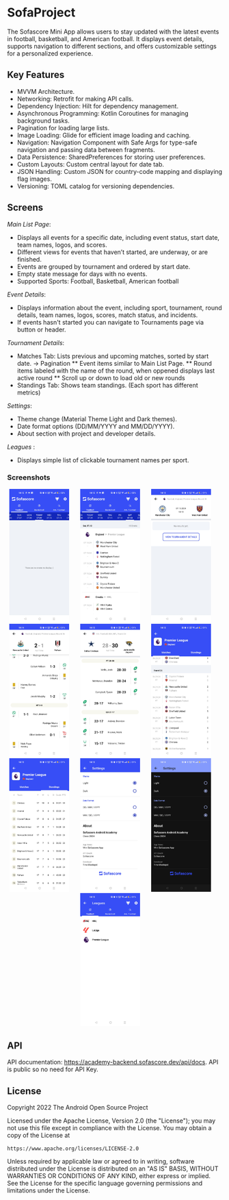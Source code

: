 # SofaProject
The Sofascore Mini App allows users to stay updated with the latest events in football, basketball, and American football. It displays event details, supports navigation to different sections, and offers customizable settings for a personalized experience.

## Key Features
* MVVM Architecture.
* Networking: Retrofit for making API calls.
* Dependency Injection: Hilt for dependency management.
* Asynchronous Programming: Kotlin Coroutines for managing background tasks.
* Pagination for loading large lists.
* Image Loading: Glide for efficient image loading and caching.
* Navigation: Navigation Component with Safe Args for type-safe navigation and passing data between fragments.
* Data Persistence: SharedPreferences for storing user preferences.
* Custom Layouts: Custom central layout for date tab.
* JSON Handling: Custom JSON for country-code mapping and displaying flag images.
* Versioning: TOML catalog for versioning dependencies.

## Screens
_Main List Page_: 
* Displays all events for a specific date, including event status, start date, team names, logos, and scores.
* Different views for events that haven’t started, are underway, or are finished.
* Events are grouped by tournament and ordered by start date.
* Empty state message for days with no events.
* Supported Sports: Football, Basketball, American football

_Event Details_:
* Displays information about the event, including sport, tournament, round details, team names, logos, scores, match status, and incidents.
* If events hasn't started you can navigate to Tournaments page via button or header.

_Tournament Details_:
* Matches Tab: Lists previous and upcoming matches, sorted by start date. -> Pagination
** Event items similar to Main List Page.
** Round items labeled with the name of the round, when oppened displays last active round
** Scroll up or down to load old or new rounds
* Standings Tab: Shows team standings. (Each sport has different metrics)

_Settings_:
* Theme change (Material Theme Light and Dark themes).
* Date format options (DD/MM/YYYY and MM/DD/YYYY).
* About section with project and developer details.

_Leagues_ :
* Displays simple list of clickable tournament names per sport.

### Screenshots
<div align="center">
    <img src="SofascoreMini/screenshots/Screenshot_empty_main_list.jpg?raw=true" width="140px"</img> 
    <img height="0" width="18px">
    <img src="SofascoreMini/screenshots/Screenshot_main_list_page.jpg?raw=true" width="140px"</img>
    <img height="0" width="18px">
    <img src="SofascoreMini/screenshots/Screenshot_empty_event_details.jpg?raw=true" width="140px"</img> 
    <img height="0" width="18px">
    <img src="SofascoreMini/screenshots/Screenshot_event_details_football.jpg?raw=true" width="140px"</img> 
    <img height="0" width="18px">
    <img src="SofascoreMini/screenshots/Screenshot_event_details_am_football.jpg?raw=true" width="140px"</img> 
    <img height="0" width="18px">
    <img src="SofascoreMini/screenshots/Screenshot_tournament_matches.jpg?raw=true" width="140px"</img> 
    <img height="0" width="18px">
    <img src="/SofascoreMini/screenshots/Screenshot_tournament_standings.jpg?raw=true" width="140px"</img> 
    <img height="0" width="18px">
    <img src="SofascoreMini/screenshots/Screenshot_settings_light.jpg?raw=true" width="140px"</img> 
    <img height="0" width="18px">
    <img src="/SofascoreMini/screenshots/Screenshot_settings_dark.jpg?raw=true" width="140px"</img> 
    <img height="0" width="18px">
    <img src="SofascoreMini/screenshots/Screenshot_leagues_page.jpg?raw=true" width="140px"</img>
    <img height="0" width="18px">
</div>

## API
API documentation: https://academy-backend.sofascore.dev/api/docs.
API is public so no need for API Key.

## License
Copyright 2022 The Android Open Source Project

Licensed under the Apache License, Version 2.0 (the "License");
you may not use this file except in compliance with the License.
You may obtain a copy of the License at

    https://www.apache.org/licenses/LICENSE-2.0

Unless required by applicable law or agreed to in writing, software
distributed under the License is distributed on an "AS IS" BASIS,
WITHOUT WARRANTIES OR CONDITIONS OF ANY KIND, either express or implied.
See the License for the specific language governing permissions and
limitations under the License.
